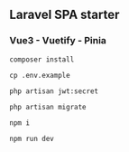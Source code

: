 ## Laravel SPA starter
### Vue3 - Vuetify - Pinia

``` composer install ```

``` cp .env.example ```

``` php artisan jwt:secret ```

``` php artisan migrate ```

``` npm i ```

``` npm run dev ```
